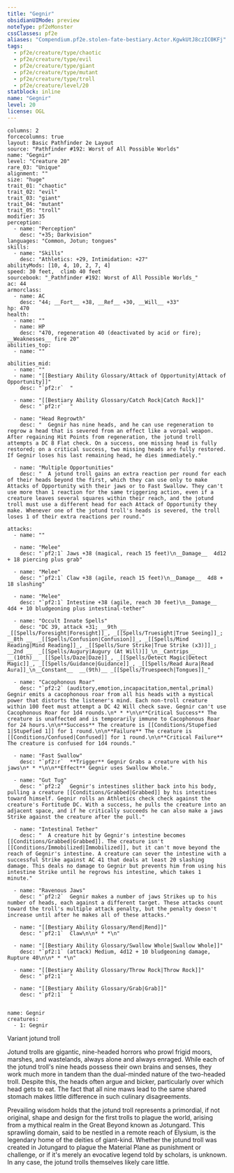 ```yaml
---
title: "Gegnir"
obsidianUIMode: preview
noteType: pf2eMonster
cssClasses: pf2e
aliases: "Compendium.pf2e.stolen-fate-bestiary.Actor.KgwkUtJ8czIC0KFj" 
tags:
  - pf2e/creature/type/chaotic
  - pf2e/creature/type/evil
  - pf2e/creature/type/giant
  - pf2e/creature/type/mutant
  - pf2e/creature/type/troll
  - pf2e/creature/level/20
statblock: inline
name: "Gegnir"
level: 20
license: OGL
---
```


```statblock
columns: 2
forcecolumns: true
layout: Basic Pathfinder 2e Layout
source: "Pathfinder #192: Worst of All Possible Worlds"
name: "Gegnir"
level: "Creature 20"
rare_03: "Unique"
alignment: ""
size: "huge"
trait_01: "chaotic"
trait_02: "evil"
trait_03: "giant"
trait_04: "mutant"
trait_05: "troll"
modifier: 35
perception:
  - name: "Perception"
    desc: "+35; Darkvision"
languages: "Common, Jotun; tongues"
skills:
  - name: "Skills"
    desc: "Athletics: +29, Intimidation: +27"
abilityMods: [10, 4, 10, 2, 7, 4]
speed: 30 feet,  climb 40 feet
sourcebook: "_Pathfinder #192: Worst of All Possible Worlds_"
ac: 44
armorclass:
  - name: AC
    desc: "44; __Fort__ +38, __Ref__ +30, __Will__ +33"
hp: 470
health:
  - name: ""
  - name: HP
    desc: "470, regeneration 40 (deactivated by acid or fire); __Weaknesses__ fire 20"
abilities_top:
  - name: ""

abilities_mid:
  - name: ""
  - name: "[[Bestiary Ability Glossary/Attack of Opportunity|Attack of Opportunity]]"
    desc: "`pf2:r`  "

  - name: "[[Bestiary Ability Glossary/Catch Rock|Catch Rock]]"
    desc: "`pf2:r`  "

  - name: "Head Regrowth"
    desc: "  Gegnir has nine heads, and he can use regeneration to regrow a head that is severed from an effect like a vorpal weapon. After regaining Hit Points from regeneration, the jotund troll attempts a DC 8 Flat check. On a success, one missing head is fully restored; on a critical success, two missing heads are fully restored. If Gegnir loses his last remaining head, he dies immediately."

  - name: "Multiple Opportunities"
    desc: "  A jotund troll gains an extra reaction per round for each of their heads beyond the first, which they can use only to make Attacks of Opportunity with their jaws or to Fast Swallow. They can't use more than 1 reaction for the same triggering action, even if a creature leaves several squares within their reach, and the jotund troll must use a different head for each Attack of Opportunity they make. Whenever one of the jotund troll's heads is severed, the troll loses 1 of their extra reactions per round."

attacks:
  - name: ""

  - name: "Melee"
    desc: "`pf2:1` Jaws +38 (magical, reach 15 feet)\n__Damage__  4d12 + 18 piercing plus grab"

  - name: "Melee"
    desc: "`pf2:1` Claw +38 (agile, reach 15 feet)\n__Damage__  4d8 + 18 slashing"

  - name: "Melee"
    desc: "`pf2:1` Intestine +38 (agile, reach 30 feet)\n__Damage__  4d4 + 10 bludgeoning plus intestinal-tether"

  - name: "Occult Innate Spells"
    desc: "DC 39, attack +31; __9th __  _[[Spells/Foresight|Foresight]]_, _[[Spells/Truesight|True Seeing]]_; __8th __  _[[Spells/Confusion|Confusion]]_, _[[Spells/Mind Reading|Mind Reading]]_, _[[Spells/Sure Strike|True Strike (x3)]]_; __2nd __  _[[Spells/Augury|Augury (At Will)]]_\n__Cantrips__  __(10th)__ _[[Spells/Daze|Daze]]_, _[[Spells/Detect Magic|Detect Magic]]_, _[[Spells/Guidance|Guidance]]_, _[[Spells/Read Aura|Read Aura]]_\n__Constant__  __(9th)__ _[[Spells/Truespeech|Tongues]]_"

  - name: "Cacophonous Roar"
    desc: "`pf2:2` (auditory,emotion,incapacitation,mental,primal) Gegnir emits a cacophonous roar from all his heads with a mystical power that distorts the listener's mind. Each non-troll creature within 100 feet must attempt a DC 42 Will check save. Gegnir can't use Cacophonous Roar for 1d4 rounds.\n* * *\n\n**Critical Success** The creature is unaffected and is temporarily immune to Cacophonous Roar for 24 hours.\n\n**Success** The creature is [[Conditions/Stupefied 1|Stupefied 1]] for 1 round.\n\n**Failure** The creature is [[Conditions/Confused|Confused]] for 1 round.\n\n**Critical Failure** The creature is confused for 1d4 rounds."

  - name: "Fast Swallow"
    desc: "`pf2:r`  **Trigger** Gegnir Grabs a creature with his jaws\n* * *\n\n**Effect** Gegnir uses Swallow Whole."

  - name: "Gut Tug"
    desc: "`pf2:2`  Gegnir's intestines slither back into his body, pulling a creature [[Conditions/Grabbed|Grabbed]] by his intestines toward himself. Gegnir rolls an Athletics check check against the creature's Fortitude DC. With a success, he pulls the creature into an adjacent space, and if he critically succeeds he can also make a jaws Strike against the creature after the pull."

  - name: "Intestinal Tether"
    desc: "  A creature hit by Gegnir's intestine becomes [[Conditions/Grabbed|Grabbed]]. The creature isn't [[Conditions/Immobilized|Immobilized]], but it can't move beyond the reach of Gegnir's intestine. A creature can sever the intestine with a successful Strike against AC 41 that deals at least 20 slashing damage. This deals no damage to Gegnir but prevents him from using his intestine Strike until he regrows his intestine, which takes 1 minute."

  - name: "Ravenous Jaws"
    desc: "`pf2:2`  Gegnir makes a number of jaws Strikes up to his number of heads, each against a different target. These attacks count toward the troll's multiple attack penalty, but the penalty doesn't increase until after he makes all of these attacks."

  - name: "[[Bestiary Ability Glossary/Rend|Rend]]"
    desc: "`pf2:1`  Claw\n\n* * *\n"

  - name: "[[Bestiary Ability Glossary/Swallow Whole|Swallow Whole]]"
    desc: "`pf2:1` (attack) Medium, 4d12 + 10 bludgeoning damage, Rupture 40\n\n* * *\n"

  - name: "[[Bestiary Ability Glossary/Throw Rock|Throw Rock]]"
    desc: "`pf2:1`  "

  - name: "[[Bestiary Ability Glossary/Grab|Grab]]"
    desc: "`pf2:1`  "
 
```

```encounter-table
name: Gegnir
creatures:
  - 1: Gegnir
```


Variant jotund troll

Jotund trolls are gigantic, nine-headed horrors who prowl frigid moors, marshes, and wastelands, always alone and always enraged. While each of the jotund troll's nine heads possess their own brains and senses, they work much more in tandem than the dual-minded nature of the two-headed troll. Despite this, the heads often argue and bicker, particularly over which head gets to eat. The fact that all nine maws lead to the same shared stomach makes little difference in such culinary disagreements.

Prevailing wisdom holds that the jotund troll represents a primordial, if not original, shape and design for the first trolls to plague the world, arising from a mythical realm in the Great Beyond known as Jotungard. This sprawling domain, said to be nestled in a remote reach of Elysium, is the legendary home of the deities of giant-kind. Whether the jotund troll was created in Jotungard to plague the Material Plane as punishment or challenge, or if it's merely an evocative legend told by scholars, is unknown. In any case, the jotund trolls themselves likely care little.

